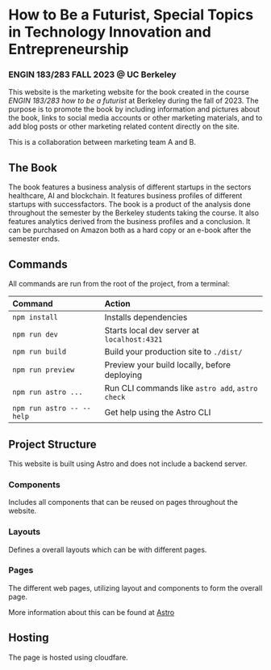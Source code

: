 # How to Be a Futurist, Special Topics in Technology Innovation and Entrepreneurship

### ENGIN 183/283 FALL 2023 @ UC Berkeley

This website is the marketing website for the book created in the course _ENGIN 183/283
how to be a futurist_ at Berkeley during the fall of 2023. The purpose is to promote the book by
including information and pictures about the book, links to social media accounts or other marketing materials,
and to add blog posts or other marketing related content directly on the site.

This is a collaboration between marketing team A and B.

## The Book

The book features a business analysis of different startups in the sectors healthcare, AI and blockchain. It features business profiles
of different startups with successfactors. The book is a product of the analysis done throughout the semester by the Berkeley students taking the
course. It also features analytics derived from the business profiles and a conclusion. It can be purchased on Amazon both as a hard copy or an e-book after
the semester ends.

## Commands

All commands are run from the root of the project, from a terminal:

| Command                   | Action                                           |
| :------------------------ | :----------------------------------------------- |
| `npm install`             | Installs dependencies                            |
| `npm run dev`             | Starts local dev server at `localhost:4321`      |
| `npm run build`           | Build your production site to `./dist/`          |
| `npm run preview`         | Preview your build locally, before deploying     |
| `npm run astro ...`       | Run CLI commands like `astro add`, `astro check` |
| `npm run astro -- --help` | Get help using the Astro CLI                     |

## Project Structure

This website is built using Astro and does not include a backend server.

### Components

Includes all components that can be reused on pages throughout the website.

### Layouts

Defines a overall layouts which can be with different pages.

### Pages

The different web pages, utilizing layout and components to form the overall page.

More information about this can be found at [Astro](https://docs.astro.build/en/install/auto/)

## Hosting

The page is hosted using cloudfare.
